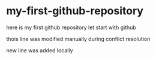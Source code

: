 # my-first-github-repository
here is my first github repository let start with github

thois line was modified manually during conflict resolution

new line was added locally
